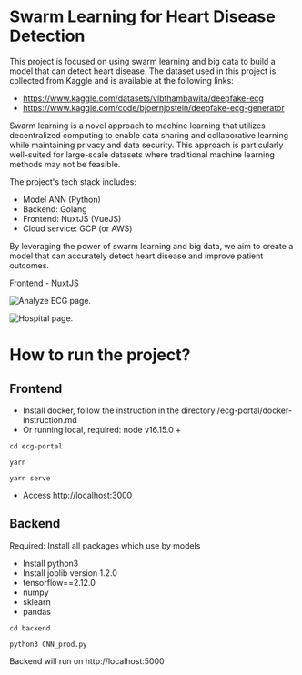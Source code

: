 # Swarm Learning for Heart Disease Detection

This project is focused on using swarm learning and big data to build a model that can detect heart disease. The dataset used in this project is collected from Kaggle and is available at the following links:

- https://www.kaggle.com/datasets/vlbthambawita/deepfake-ecg
- https://www.kaggle.com/code/bjoernjostein/deepfake-ecg-generator

Swarm learning is a novel approach to machine learning that utilizes decentralized computing to enable data sharing and collaborative learning while maintaining privacy and data security. This approach is particularly well-suited for large-scale datasets where traditional machine learning methods may not be feasible.

The project's tech stack includes:

- Model ANN (Python)
- Backend: Golang
- Frontend: NuxtJS (VueJS)
- Cloud service: GCP (or AWS)

By leveraging the power of swarm learning and big data, we aim to create a model that can accurately detect heart disease and improve patient outcomes.

Frontend - NuxtJS

![Analyze ECG page](https://iili.io/HhBmRmg.png "Analyze page").

![Hospital page](https://iili.io/HhBmM7t.png "Hospital page").


# How to run the project?
## Frontend
- Install docker, follow the instruction in the directory /ecg-portal/docker-instruction.md
- Or running local, required: node v16.15.0 +
```
cd ecg-portal
```

```
yarn
```

```
yarn serve
```

- Access http://localhost:3000

## Backend
Required: Install all packages which use by models
- Install python3
- Install joblib version 1.2.0
- tensorflow==2.12.0
- numpy
- sklearn
- pandas

```
cd backend
```

```
python3 CNN_prod.py
```

Backend will run on http://localhost:5000
